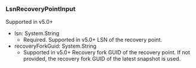 ### LsnRecoveryPointInput
Supported in v5.0+

- lsn: System.String
  - Required. Supported in v5.0+
LSN of the recovery point.
- recoveryForkGuid: System.String
  - Supported in v5.0+
Recovery fork GUID of the recovery point. If not provided, the recovery fork GUID of the latest snapshot is used.
